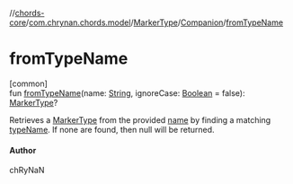 //[chords-core](../../../../index.md)/[com.chrynan.chords.model](../../index.md)/[MarkerType](../index.md)/[Companion](index.md)/[fromTypeName](from-type-name.md)

# fromTypeName

[common]\
fun [fromTypeName](from-type-name.md)(name: [String](https://kotlinlang.org/api/latest/jvm/stdlib/kotlin/-string/index.html), ignoreCase: [Boolean](https://kotlinlang.org/api/latest/jvm/stdlib/kotlin/-boolean/index.html) = false): [MarkerType](../index.md)?

Retrieves a [MarkerType](../index.md) from the provided [name](from-type-name.md) by finding a matching [typeName](../type-name.md). If none are found, then null will be returned.

#### Author

chRyNaN
